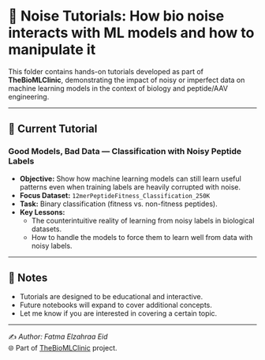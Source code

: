 # 🧪 Noise Tutorials: How bio noise interacts with ML models and how to manipulate it 

This folder contains hands-on tutorials developed as part of **TheBioMLClinic**, demonstrating the impact of noisy or imperfect data on machine learning models in the context of biology and peptide/AAV engineering.  

---

## 📘 Current Tutorial

### Good Models, Bad Data — Classification with Noisy Peptide Labels
- **Objective:** Show how machine learning models can still learn useful patterns even when training labels are heavily corrupted with noise.  
- **Focus Dataset:** `12merPeptideFitness_Classification_250K`  
- **Task:** Binary classification (fitness vs. non-fitness peptides).  
- **Key Lessons:**
  - The counterintuitive reality of learning from noisy labels in biological datasets.  
  - How to handle the models to force them to learn well from data with noisy labels.  


---

## 📌 Notes
- Tutorials are designed to be educational and interactive.  
- Future notebooks will expand to cover additional concepts.
- Let me know if you are interested in covering a certain topic. 

---

✍️ *Author: Fatma Elzahraa Eid*  
🌐 Part of [TheBioMLClinic](../) project.
